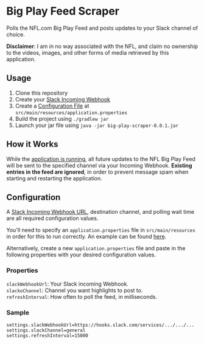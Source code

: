 # Big Play Feed Scraper

Polls the NFL.com Big Play Feed and posts updates to your Slack channel of choice.

**Disclaimer**: I am in no way associated with the NFL, and claim no ownership to the videos, images, and other forms of media
retrieved by this application.

## Usage

1. Clone this repository
2. Create your [Slack Incoming Webhook](https://my.slack.com/services/new/incoming-webhook/)
3. Create a [Configuration File](#Configuration) at `src/main/resources/application.properties`
4. Build the project using `./gradlew jar`
5. Launch your jar file using `java -jar big-play-scraper-0.0.1.jar`

## How it Works

While the [application is running](#Usage), all future updates to the NFL Big Play Feed will be sent to the specified channel
via your Incoming Webhook. **Existing entries in the feed are ignored**, in order to prevent message spam when starting
and restarting the application.


## Configuration

A [Slack Incoming Webhook URL](https://my.slack.com/services/new/incoming-webhook/), destination channel, and polling wait time are 
all required configuration values.

You'll need to specify an `application.properties` file in `src/main/resources` in order
for this to run correctly. An example can be found [here](https://github.com/twbarber/big-play-scraper/blob/master/src/main/resources/application.properties.example).

Alternatively, create a new `application.properties` file and paste in the following properties
with your desired configuration values. 

### Properties

`slackWebhookUrl`: Your Slack incoming Webhook.  
`slackoChannel`: Channel you want highlights to post to.  
`refreshInterval`: How often to poll the feed, in milliseconds.

### Sample

```
settings.slackWebhookUrl=https://hooks.slack.com/services/.../.../...
settings.slackChannel=general
settings.refreshInterval=15000
```


